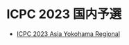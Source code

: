 # ICPC 2023 国内予選

- [ICPC 2023 Asia Yokohama Regional](https://icpc.iisf.or.jp/2023-yokohama/domestic/)

